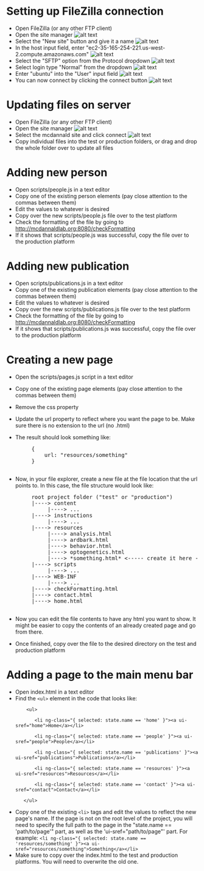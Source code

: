 Setting up FileZilla connection
===============================

 * Open FileZilla (or any other FTP client)
 * Open the site manager ![alt text](sitemanager.png "Site manager")
 * Select the "New site" button and give it a name ![alt text](newsite.png "New site")
 * In the host input field, enter "ec2-35-165-254-221.us-west-2.compute.amazonaws.com" ![alt text](host.png "Host input field")
 * Select the "SFTP" option from the Protocol dropdown ![alt text](sftp.png "SFTP dropdown")
 * Select login type "Normal" from the dropdown ![alt text](normal.png "Normal dropdown")
 * Enter "ubuntu" into the "User" input field ![alt text](user.png "User input field")
 * You can now connect by clicking the connect button ![alt text](connect.png "Connect button")

Updating files on server
========================

 * Open FileZilla (or any other FTP client)
 * Open the site manager ![alt text](sitemanager.png "Site manager")
 * Select the mcdannald site and click connect ![alt text](selectsite.png "Select site")
 * Copy individual files into the test or production folders, or drag and drop the whole folder over to update all files

Adding new person
=================

 * Open scripts/people.js in a text editor
 * Copy one of the existing person elements (pay close attention to the commas between them)
 * Edit the values to whatever is desired
 * Copy over the new scripts/people.js file over to the test platform
 * Check the formatting of the file by going to http://mcdannaldlab.org:8080/checkFormatting
 * If it shows that scripts/people.js was successful, copy the file over to the production platform

Adding new publication
======================

 * Open scripts/publications.js in a text editor
 * Copy one of the existing publication elements (pay close attention to the commas between them)
 * Edit the values to whatever is desired
 * Copy over the new scripts/publications.js file over to the test platform
 * Check the formatting of the file by going to http://mcdannaldlab.org:8080/checkFormatting
 * If it shows that scripts/publications.js was successful, copy the file over to the production platform
 
Creating a new page
===================

 * Open the scripts/pages.js script in a text editor
 * Copy one of the existing page elements (pay close attention to the commas between them)
 * Remove the css property
 * Update the url property to reflect where you want the page to be. Make sure there is no extension to the url (no .html)
 * The result should look something like:
	<pre>
		{
			url: "resources/something"
		}
    </pre>
 * Now, in your file explorer, create a new file at the file location that the url points to. In this case, the file structure would look like:
    <pre>
		root project folder ("test" or "production")
		|----> content
			 |----> ...
		|----> instructions
			 |----> ...
		|----> resources
			 |----> analysis.html
			 |----> ardbark.html
			 |----> behavior.html
			 |----> optogenetics.html
			 |----> *something.html* <----- create it here - make sure it has .html extension here
		|----> scripts
			 |----> ...
		|----> WEB-INF
			 |----> ...
		|----> checkFormatting.html
		|----> contact.html
		|----> home.html
    </pre>
  
  * Now you can edit the file contents to have any html you want to show. It might be easier to copy the contents of an already created page and go from there.
  * Once finished, copy over the file to the desired directory on the test and production platform
  
Adding a page to the main menu bar
==================================

 * Open index.html in a text editor
 * Find the `<ul>` element in the code that looks like:
     ```
         <ul>
         
			<li ng-class="{ selected: state.name == 'home' }"><a ui-sref="home">Home</a></li>
			
			<li ng-class="{ selected: state.name == 'people' }"><a ui-sref="people">People</a></li>
			
			<li ng-class="{ selected: state.name == 'publications' }"><a ui-sref="publications">Publications</a></li>
			
			<li ng-class="{ selected: state.name == 'resources' }"><a ui-sref="resources">Resources</a></li>
			
			<li ng-class="{ selected: state.name == 'contact' }"><a ui-sref="contact">Contact</a></li>
			
		</ul>
    ```
 * Copy one of the existing `<li>` tags and edit the values to reflect the new page's name. If the page is not on the root level of the project, you will need to specify the full path to the page in the "state.name == 'path/to/page'" part, as well as the 'ui-sref="path/to/page"' part. For example: `<li ng-class="{ selected: state.name == 'resources/something' }"><a ui-sref="resources/something">Something</a></li>`
 * Make sure to copy over the index.html to the test and production platforms. You will need to overwrite the old one.